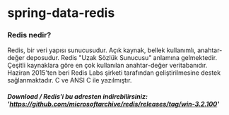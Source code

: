# spring-data-redis
### Redis nedir?
Redis, bir veri yapısı sunucusudur. Açık kaynak, bellek kullanımlı, anahtar-değer deposudur. Redis "Uzak Sözlük Sunucusu" anlamına gelmektedir. Çeşitli kaynaklara göre en çok kullanılan anahtar-değer veritabanıdır. Haziran 2015'ten beri Redis Labs şirketi tarafından geliştirilmesine destek sağlanmaktadır.
C ve ANSI C ile yazılmıştır.
##### Download / Redis'i bu adresten indirebilirsiniz: 'https://github.com/microsoftarchive/redis/releases/tag/win-3.2.100'
